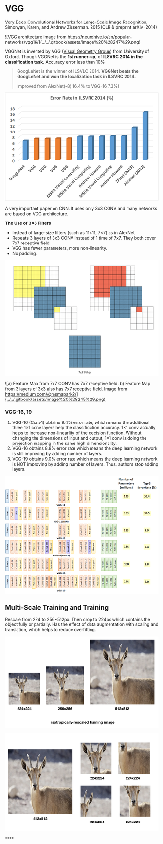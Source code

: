 # VGG

[Very Deep Convolutional Networks for Large-Scale Image Recognition](https://arxiv.org/pdf/1409.1556), Simonyan, Karen, and Andrew Zisserman.  2015 ICLR & preprint arXiv \(2014\)

![VGG architecture image from https://neurohive.io/en/popular-networks/vgg16/](../../.gitbook/assets/image%20%28247%29.png)

VGGNet is invented by VGG \([Visual Geometry Group](http://www.robots.ox.ac.uk/~vgg/)\) from University of Oxford. Though VGGNet is the **1st runner-up**, of **ILSVRC 2014 in the classification task.** Accuracy error less than 10%

> GoogLeNet is the winner of ILSVLC 2014. **VGGNet beats the GoogLeNet and won the localization task in ILSVRC 2014.**
>
> Improved from AlexNet\(-8\) 16.4% to VGG-16 7.3%\)

![](../../.gitbook/assets/image%20%28249%29.png)

A very important paper on CNN. It uses only 3x3 CONV and many networks are based on VGG architecture.

**The Use of 3×3 Filters** 

* Instead of large-size filters \(such as 11×11, 7×7\) as in AlexNet
* Repeats 3 layers of 3x3 CONV instead of 1 time of 7x7. They both cover 7x7  receptive field
* VGG has fewer parameters, more non-linearity.
* No padding. 

![](../../.gitbook/assets/image%20%28253%29.png)

![a\) Feature Map from 7x7 CONV  has 7x7 receptive field. b\) Feature Map from 3 layers of 3x3 also has 7x7 receptive field. Image from https://medium.com/@msmapark2/](../../.gitbook/assets/image%20%28245%29.png)

### **VGG-16, 19**

1. VGG-16 \(Conv1\) obtains 9.4% error rate, which means the additional three 1×1 conv layers help the classification accuracy. 1×1 conv actually helps to increase non-linearlity of the decision function. Without changing the dimensions of input and output, 1×1 conv is doing the projection mapping in the same high dimensionality. 
2. VGG-16 obtains 8.8% error rate which means the deep learning network is still improving by adding number of layers.
3. VGG-19 obtains 9.0% error rate which means the deep learning network is NOT improving by adding number of layers. Thus, authors stop adding layers.

![](../../.gitbook/assets/image%20%28248%29.png)

### 

## **Multi-Scale Training and Training** <a id="0369"></a>

Rescale from 224 to 256~512px. Then crop to 224px which contains the object fully or partially. Has the effect of data augmentation with scaling and translation, which helps to reduce overfitting.

![](../../.gitbook/assets/image%20%28250%29.png)

![](../../.gitbook/assets/image%20%28246%29.png)

\*\*\*\*

